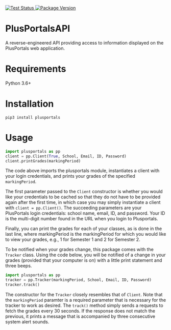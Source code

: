 </p>
<p align="left">
<a href="https://github.com/DhruvBisla/PlusPortalsAPI/actions">
    <img src="https://github.com/DhruvBisla/PlusportalsAPI/workflows/Tests/badge.svg" alt="Test Status">
</a>
<a href="https://pypi.org/project/plusportals/">
    <img src="https://img.shields.io/pypi/v/plusportals?color=success&label=pypi%20package&logo=PyPi" alt="Package Version">
</a>
</p>

# PlusPortalsAPI
A reverse-engineered API providing access to information displayed on the PlusPortals web application.

# Requirements
Python 3.6+

# Installation
```shell
pip3 install plusportals
```

# Usage

```python
import plusportals as pp
client = pp.Client(True, School, Email, ID, Password)
client.printGrades(markingPeriod)
```

The code above imports the plusportals module, instantiates a client with your login credentials, and prints your grades of the specified `markingPeriod`.

The first parameter passed to the `Client` constructor is whether you would like your credentials to be cached so that they do not have to be provided again after the first time, in which case you may simply instantiate a client with `client = pp.Client()`. The succeeding parameters are your PlusPortals login credentials: school name, email, ID, and password. Your ID is the multi-digit number found in the URL when you login to Plusportals.

Finally, you can print the grades for each of your classes, as is done in the last line, where markingPeriod is the markingPeriod for which you would like to view your grades, e.g., 1 for Semester 1 and 2 for Semester 2.

To be notified when your grades change, this package comes with the `Tracker` class. Using the code below, you will be notified of a change in your grades (provided that your computer is on) with a little print statement and three beeps.

```python
import plusportals as pp
tracker = pp.Tracker(markingPeriod, School, Email, ID, Password)
tracker.track()
```

The constructor for the `Tracker` closely resembles that of `Client`. Note that the `markingPeriod` paramter is a required parameter that is necessary for the tracker to work as desired. The `track()` method simply sends a requests to fetch the grades every 30 seconds. If the response does not match the previous, it prints a message that is accompanied by three consecutive system alert sounds.
